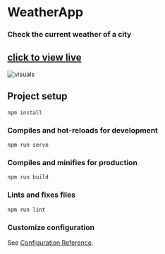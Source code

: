 # WeatherApp
### Check the current weather of a city
## [click to view live](https://weather-ichbinsieger.vercel.app/)

![visuals](https://github.com/ichbinsieger/weather/blob/Main/src/assets/screen.gif)
## Project setup
```
npm install
```

### Compiles and hot-reloads for development
```
npm run serve
```

### Compiles and minifies for production
```
npm run build
```

### Lints and fixes files
```
npm run lint
```

### Customize configuration
See [Configuration Reference](https://cli.vuejs.org/config/).
